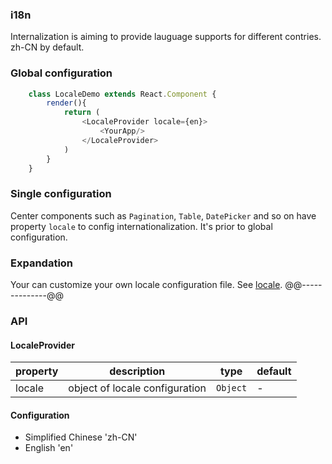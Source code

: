 ### i18n
Internalization is aiming to provide lauguage supports for different contries. zh-CN by default.
### Global configuration
```javascript
    class LocaleDemo extends React.Component {
        render(){
            return (
                <LocaleProvider locale={en}>
                    <YourApp/>
                </LocaleProvider>
            )
        }
    }
```

### Single configuration
Center components such as ```Pagination```, ```Table```, ```DatePicker``` and so on have property ```locale``` to config internationalization. It's prior to global configuration.
### Expandation
Your can customize your own locale configuration file. See [locale](https://github.com/AnacondaY/chimera/blob/master/src/components/i18n/lang/en.js).
@@--------------@@
### API

#### LocaleProvider
property | description | type | default
-----|------| ---- | ---
locale | object of locale configuration | ```Object``` | -

#### Configuration
- Simplified Chinese 'zh-CN'
- English 'en'
